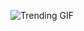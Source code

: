 
<!-- GIF_SECTION -->
![Trending GIF](https://media4.giphy.com/media/v1.Y2lkPThiYjIxNzcyemdzY3B5NTVzNDloZG00MGxsbXE3dDdvcjRhN2wzY2djMWtrcTI5ZyZlcD12MV9naWZzX3NlYXJjaCZjdD1n/ES9cAJlcxblRESzOH1/giphy.gif)
<!-- END_GIF_SECTION -->
